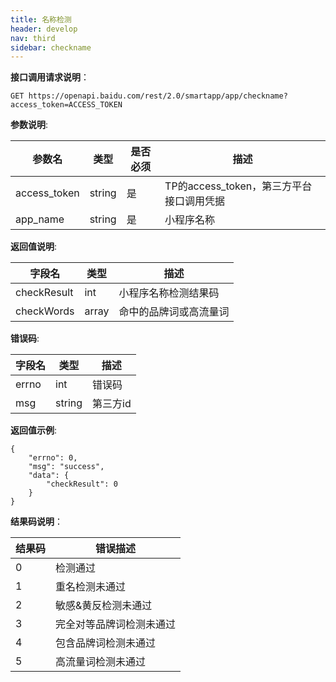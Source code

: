 ```yaml
---
title: 名称检测
header: develop
nav: third
sidebar: checkname
---
```


**接口调用请求说明**：
```
GET https://openapi.baidu.com/rest/2.0/smartapp/app/checkname?access_token=ACCESS_TOKEN
```
**参数说明**:

参数名 | 类型 | 是否必须 | 描述
----- |-----| ------| -----
access_token |string | 是 | TP的access_token，第三方平台接口调用凭据 
app_name | string | 是 | 小程序名称

**返回值说明**:

字段名 | 类型  | 描述
----- |-----| -----
checkResult |int | 小程序名称检测结果码
checkWords | array| 命中的品牌词或高流量词

**错误码**:

字段名 | 类型  | 描述
----- |-----| -----
errno |int | 错误码
msg |string  | 第三方id

**返回值示例**:

```
{
    "errno": 0,
    "msg": "success",
    "data": {
        "checkResult": 0
    }
}
```
**结果码说明**：

结果码 | 错误描述 
----- | -----  
0| 检测通过
1| 重名检测未通过
2| 敏感&黄反检测未通过
3| 完全对等品牌词检测未通过
4| 包含品牌词检测未通过
5| 高流量词检测未通过